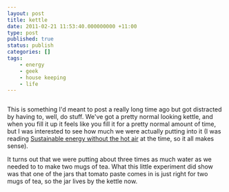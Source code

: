 ```yaml
---
layout: post
title: kettle
date: 2011-02-21 11:53:40.000000000 +11:00
type: post
published: true
status: publish
categories: []
tags:
    - energy
    - geek
    - house keeping
    - life
---
```


<p style="text-align: center;"><a href="https://picasaweb.google.com/lh/photo/x5sEkclR9k4AImv2hCUwfZ6RVljOgjx7z9eJlkO71iI?feat=embedwebsite"><img class="aligncenter" src="{{ site.baseurl }}/assets/IMAG0030.jpg" alt="" /></a></p>
<p>This is something I'd meant to post a really long time ago but got distracted by having to, well, do stuff. We've got a pretty normal looking kettle, and when you fill it up it feels like you fill it for a pretty normal amount of time, but I was interested to see how much we were actually putting into it (I was reading <a href="http://www.withouthotair.com/">Sustainable energy without the hot air</a> at the time, so it all makes sense).</p>
<p>It turns out that we were putting about three times as much water as we needed to to make two mugs of tea. What this little experiment did show was that one of the jars that tomato paste comes in is just right for two mugs of tea, so the jar lives by the kettle now.</p>
